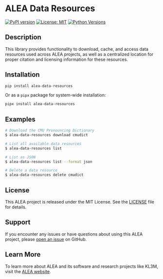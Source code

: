# ALEA Data Resources

[![PyPI version](https://badge.fury.io/py/alea-data-resources.svg)](https://badge.fury.io/py/alea-data-resources)
[![License: MIT](https://img.shields.io/badge/License-MIT-yellow.svg)](https://opensource.org/licenses/MIT)
[![Python Versions](https://img.shields.io/pypi/pyversions/alea-data-resources.svg)](https://pypi.org/project/alea-data-resources/)

## Description
This library provides functionality to download, cache, and access data resources used across ALEA projects, as well
as a centralized location for proper citation and licensing information for these resources.

## Installation

```bash
pip install alea-data-resources
```

Or as a `pipx` package for system-wide installation:

```bash
pipx install alea-data-resources
```

## Examples
```bash
# Download the CMU Pronouncing Dictionary
$ alea-data-resources download cmudict

# List all available data resources
$ alea-data-resources list

# List as JSON
$ alea-data-resources list --format json

# Delete a data resource
$ alea-data-resources delete cmudict
```

## License

This ALEA project is released under the MIT License. See the [LICENSE](LICENSE) file for details.

## Support

If you encounter any issues or have questions about using this ALEA project, please [open an issue](https://github.com/alea-institute/alea-data-resources/issues) on GitHub.

## Learn More

To learn more about ALEA and its software and research projects like KL3M, visit the [ALEA website](https://aleainstitute.ai/).

